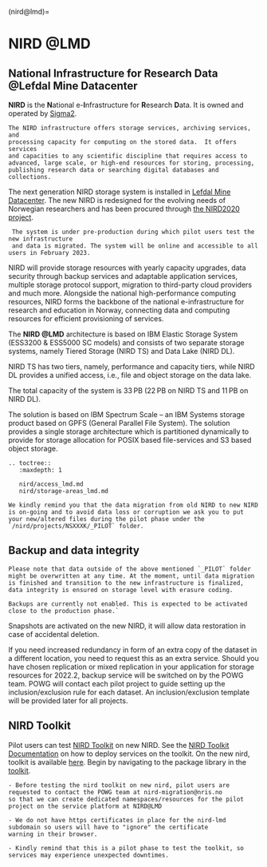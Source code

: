 (nird@lmd)=


# NIRD @LMD
## National Infrastructure for Research Data @Lefdal Mine Datacenter

**NIRD** is the **N**ational e-**I**nfrastructure for **R**esearch **D**ata. It
 is owned and operated by [Sigma2](https://www.sigma2.no).

```{note}
The NIRD infrastructure offers storage services, archiving services, and
processing capacity for computing on the stored data.  It offers services
and capacities to any scientific discipline that requires access to
advanced, large scale, or high-end resources for storing, processing,
publishing research data or searching digital databases and collections.
```

The next generation NIRD storage system is installed in [Lefdal Mine Datacenter](https://www.sigma2.no/data-centre-facility). 
The new NIRD  is redesigned for the evolving needs of Norwegian researchers and has 
been procured through [the NIRD2020 project](https://www.sigma2.no/procurement-project-nird2020).

```{note}
 The system is under pre-production during which pilot users test the new infrastructure
 and data is migrated. The system will be online and accessible to all users in February 2023.
```

NIRD will provide storage resources with yearly capacity upgrades,
data security through backup services and adaptable application services,
 multiple storage protocol support, migration to third-party cloud 
providers and much more. Alongside the national high-performance computing 
resources, NIRD forms the backbone of the national e-infrastructure for research
and education in Norway, connecting data and computing resources for
efficient provisioning of services.

The **NIRD @LMD** architecture is based on IBM Elastic Storage System (ESS3200 & ESS5000 SC models) 
and consists of two separate storage systems, namely Tiered Storage (NIRD TS) and Data Lake (NIRD DL).

NIRD TS has two tiers, namely, performance and capacity tiers, while NIRD DL provides a unified access, i.e., file and object storage on the data lake.

The total capacity of the system is 33 PB (22 PB on NIRD TS and 11 PB on NIRD DL). 

The solution is based on IBM Spectrum Scale – an IBM Systems storage product based on GPFS (General Parallel File System). The solution provides a single storage architecture which is partitioned dynamically to provide for storage allocation for POSIX based file-services and S3 based object storage.

```{eval-rst}
.. toctree::
   :maxdepth: 1

   nird/access_lmd.md
   nird/storage-areas_lmd.md
```


```{note}
We kindly remind you that the data migration from old NIRD to new NIRD is on-going and to avoid data loss or corruption we ask you to put your new/altered files during the pilot phase under the `/nird/projects/NSXXXK/_PILOT` folder.
```

## Backup and data integrity

```{warning}
Please note that data outside of the above mentioned `_PILOT` folder might be overwritten at any time. At the moment, until data migration is finished and transition to the new infrastructure is finalized, data integrity is ensured on storage level with erasure coding. 

Backups are currently not enabled. This is expected to be activated close to the production phase.`
```

Snapshots are activated on the new NIRD, it will allow data restoration in case of accidental deletion.

If you need increased redundancy in form of an extra copy of the dataset in a different location, you need to request this as an extra service. Should you have chosen replication or mixed replication in your application for storage resources for 2022.2, backup service will be switched on by the POWG team. POWG will contact each pilot project to guide setting up the inclusion/exclusion rule for each dataset. An inclusion/exclusion template will be provided later for all projects.


## NIRD Toolkit

Pilot users can test [NIRD Toolkit](https://documentation.sigma2.no/nird_toolkit/overview.html) on new NIRD. See the 
[NIRD Toolkit Documentation](https://documentation.sigma2.no/nird_toolkit/getting_started_guide.html) on how to deploy 
services on the toolkit. 
On the new nird, toolkit is available [here](https://store.sigma2.no). Begin by navigating to the package library in the 
[toolkit](https://store.sigma2.no).


```{warning}
- Before testing the nird toolkit on new nird, pilot users are requested to contact the POWG team at nird-migration@nris.no 
so that we can create dedicated namespaces/resources for the pilot project on the service platform at NIRD@LMD

- We do not have https certificates in place for the nird-lmd subdomain so users will have to "ignore" the certificate 
warning in their browser.

- Kindly remind that this is a pilot phase to test the toolkit, so services may experience unexpected downtimes.
```
